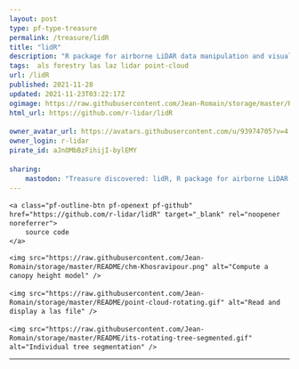 ```yaml
---
layout: post
type: pf-type-treasure
permalink: /treasure/lidR
title: "lidR"
description: "R package for airborne LiDAR data manipulation and visualisation for forestry application"
tags:  als forestry las laz lidar point-cloud
url: /lidR
published: 2021-11-28
updated: 2021-11-23T03:22:17Z
ogimage: https://raw.githubusercontent.com/Jean-Romain/storage/master/README/chm-Khosravipour.png
html_url: https://github.com/r-lidar/lidR

owner_avatar_url: https://avatars.githubusercontent.com/u/93974705?v=4
owner_login: r-lidar
pirate_id: aJnOMbBzFihijI-bylEMY

sharing:
    mastodon: "Treasure discovered: lidR, R package for airborne LiDAR data manipulation and visualisation for forestry application"
---
```


<div class="text-center">

    
    <a class="pf-outline-btn pf-openext pf-github" href="https://github.com/r-lidar/lidR" target="_blank" rel="noopener noreferrer">
        source code
    </a>
    
    

    
</div>


<div class="pf-pirate-ogimage">
    
    <img src="https://raw.githubusercontent.com/Jean-Romain/storage/master/README/chm-Khosravipour.png" alt="Compute a canopy height model" />
    
    <img src="https://raw.githubusercontent.com/Jean-Romain/storage/master/README/point-cloud-rotating.gif" alt="Read and display a las file" />
    
    <img src="https://raw.githubusercontent.com/Jean-Romain/storage/master/README/its-rotating-tree-segmented.gif" alt="Individual tree segmentation" />
    
</div>




<div class="pf-night-sky-spacer">
    <div id="pf-night-sky" data-stars="345" data-owner="r-lidar" data-repo="lidR">
        <div id="pf-open-dialog" class="pf-meta-star pf-star-todo"></div>
        <dialog id="pf-star-dialog">
            Star this Repository to putt a smile on the Developers face.
            <br/>
            <div class="pf-row">
                <div class="pf-grow"></div>
                <div><a class="pf-unterlines" href="https://github.com/r-lidar/lidR" target="_blank">VISIT REPOSITORY</a></div>
            </div>
        </dialog>
    </div>
</div>

<hr class="gf-seperator">

